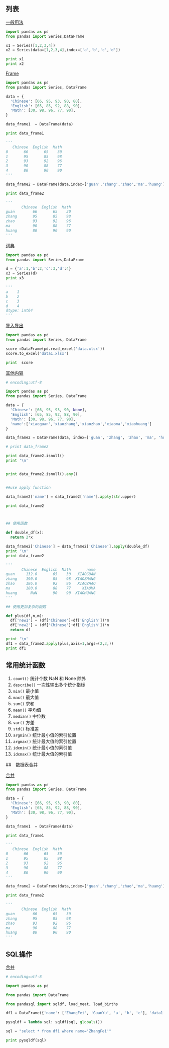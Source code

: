 ## 列表
[一般用法](./usePandas.py)

```python
import pandas as pd
from pandas import Series,DataFrame

x1 = Series([1,2,3,4])
x2 = Series(data=[1,2,3,4],index=['a','b','c','d'])

print x1
print x2


```

[Frame](./dataFrame.py)

```python
import pandas as pd
from pandas import Series, DataFrame

data = {
  'Chinese': [66, 95, 93, 90, 80],
  'English': [65, 85, 92, 88, 90],
  'Math': [30, 98, 96, 77, 90],
}

data_frame1  = DataFrame(data)

print data_frame1

'''
   Chinese  English  Math
0       66       65    30
1       95       85    98
2       93       92    96
3       90       88    77
4       80       90    90
'''

data_frame2 = DataFrame(data,index=['guan','zhang','zhao','ma','huang'])

print data_frame2

'''
       Chinese  English  Math
guan        66       65    30
zhang       95       85    98
zhao        93       92    96
ma          90       88    77
huang       80       90    90
'''
```

[词典](./dictionary.py)

```python
import pandas as pd
from pandas import Series,DataFrame

d = {'a':1,'b':2,'c':3,'d':4}
x3 = Series(d)
print x3

'''
a    1
b    2
c    3
d    4
dtype: int64
'''
```

[导入导出](./importOrExport.py)

```python
import pandas as pd
from pandas import Series, DataFrame

score =DataFrame(pd.read_excel('data.xlsx'))
score.to_excel('data1.xlsx')

print  score
```

[其他内容]('./findEmpty.py')

```python
# encoding:utf-8

import pandas as pd
from pandas import Series, DataFrame

data = {
  'Chinese': [66, 95, 93, 90, None],
  'English': [65, 85, 92, 88, 90],
  'Math': [30, 98, 96, 77, 90],
  'name':['xiaoguan','xiaozhang','xiaozhao','xiaoma','xiaohuang']
}

data_frame2 = DataFrame(data, index=['guan', 'zhang', 'zhao', 'ma', 'huang'])

# print data_frame2

print data_frame2.isnull()
print '\n'


print data_frame2.isnull().any()


##use apply function

data_frame2['name'] = data_frame2['name'].apply(str.upper)

print data_frame2



## 使用函数

def double_df(x):
  return 2*x

data_frame2['Chinese'] = data_frame2['Chinese'].apply(double_df)
print '\n'
print data_frame2

'''
       Chinese  English  Math       name
guan     132.0       65    30   XIAOGUAN
zhang    190.0       85    98  XIAOZHANG
zhao     186.0       92    96   XIAOZHAO
ma       180.0       88    77     XIAOMA
huang      NaN       90    90  XIAOHUANG
'''

## 使用更加复杂的函数

def plus(df,n,m):
  df['new1'] = (df['Chinese']+df['English'])*m
  df['new2'] = (df['Chinese']+df['English'])*n
  return df

print '\n'
df1 = data_frame2.apply(plus,axis=1,args=(2,3,))
print df1


```

## 常用统计函数

1. `count()` 统计个数 NaN 和 None 除外
2. `describe()` 一次性输出多个统计指标
3. `min()` 最小值
4. `max()` 最大值
5. `sum()` 求和
6. `mean()` 平均值
7. `median()` 中位数
8. `var()` 方差
9. `std()` 标准差
10. `argmin()` 统计最小值的索引位置
11. `argmax()` 统计最大值的索引位置
12. `idxmin()` 统计最小值的索引值
13. `idxmax()` 统计最大值的索引值

##　数据表合并

[合并]('combination.py')

```python
import pandas as pd
from pandas import Series, DataFrame

data = {
  'Chinese': [66, 95, 93, 90, 80],
  'English': [65, 85, 92, 88, 90],
  'Math': [30, 98, 96, 77, 90],
}

data_frame1  = DataFrame(data)

print data_frame1

'''
   Chinese  English  Math
0       66       65    30
1       95       85    98
2       93       92    96
3       90       88    77
4       80       90    90
'''

data_frame2 = DataFrame(data,index=['guan','zhang','zhao','ma','huang'])

print data_frame2

'''
       Chinese  English  Math
guan        66       65    30
zhang       95       85    98
zhao        93       92    96
ma          90       88    77
huang       80       90    90
'''
```
## SQL操作

[合并]('./pandasSql.py')

```python
# encoding=utf-8

import pandas as pd

from pandas import DataFrame

from pandasql import sqldf, load_meat, load_births

df1 = DataFrame({'name': ['ZhangFei', 'GuanYu', 'a', 'b', 'c'], 'data1': range(5)})

pysqldf = lambda sql: sqldf(sql, globals())

sql = "select * from df1 where name='ZhangFei'"

print pysqldf(sql)



```